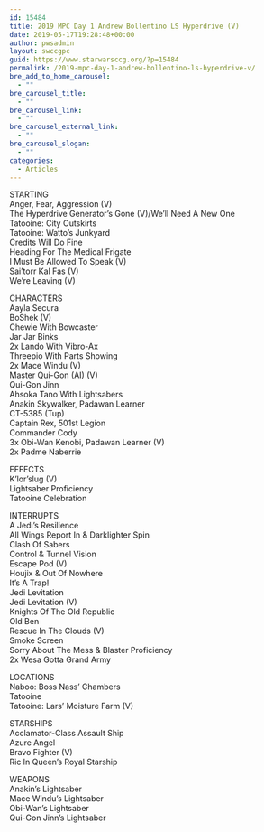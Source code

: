 ```yaml
---
id: 15484
title: 2019 MPC Day 1 Andrew Bollentino LS Hyperdrive (V)
date: 2019-05-17T19:28:48+00:00
author: pwsadmin
layout: swccgpc
guid: https://www.starwarsccg.org/?p=15484
permalink: /2019-mpc-day-1-andrew-bollentino-ls-hyperdrive-v/
bre_add_to_home_carousel:
  - ""
bre_carousel_title:
  - ""
bre_carousel_link:
  - ""
bre_carousel_external_link:
  - ""
bre_carousel_slogan:
  - ""
categories:
  - Articles
---
```

STARTING  
Anger, Fear, Aggression (V)  
The Hyperdrive Generator&#8217;s Gone (V)/We&#8217;ll Need A New One  
Tatooine: City Outskirts  
Tatooine: Watto&#8217;s Junkyard  
Credits Will Do Fine  
Heading For The Medical Frigate  
I Must Be Allowed To Speak (V)  
Sai&#8217;torr Kal Fas (V)  
We’re Leaving (V)

CHARACTERS  
Aayla Secura  
BoShek (V)  
Chewie With Bowcaster  
Jar Jar Binks  
2x Lando With Vibro-Ax  
Threepio With Parts Showing  
2x Mace Windu (V)  
Master Qui-Gon (AI) (V)  
Qui-Gon Jinn  
Ahsoka Tano With Lightsabers  
Anakin Skywalker, Padawan Learner  
CT-5385 (Tup)  
Captain Rex, 501st Legion  
Commander Cody  
3x Obi-Wan Kenobi, Padawan Learner (V)  
2x Padme Naberrie

EFFECTS  
K&#8217;lor&#8217;slug (V)  
Lightsaber Proficiency  
Tatooine Celebration

INTERRUPTS  
A Jedi&#8217;s Resilience  
All Wings Report In & Darklighter Spin  
Clash Of Sabers  
Control & Tunnel Vision  
Escape Pod (V)  
Houjix & Out Of Nowhere  
It&#8217;s A Trap!  
Jedi Levitation  
Jedi Levitation (V)  
Knights Of The Old Republic  
Old Ben  
Rescue In The Clouds (V)  
Smoke Screen  
Sorry About The Mess & Blaster Proficiency  
2x Wesa Gotta Grand Army

LOCATIONS  
Naboo: Boss Nass&#8217; Chambers  
Tatooine  
Tatooine: Lars&#8217; Moisture Farm (V)

STARSHIPS  
Acclamator-Class Assault Ship  
Azure Angel  
Bravo Fighter (V)  
Ric In Queen&#8217;s Royal Starship

WEAPONS  
Anakin&#8217;s Lightsaber  
Mace Windu&#8217;s Lightsaber  
Obi-Wan&#8217;s Lightsaber  
Qui-Gon Jinn&#8217;s Lightsaber